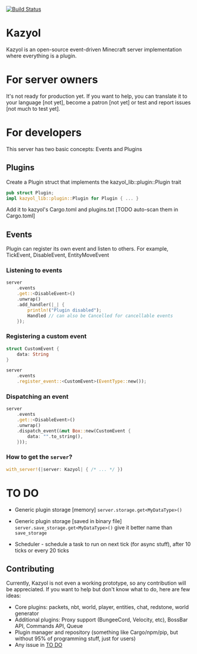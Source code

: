 [![Build Status](https://travis-ci.org/Iaiao/Kazyol.svg?branch=main)](https://travis-ci.org/Iaiao/Kazyol)
# Kazyol
Kazyol is an open-source event-driven Minecraft server implementation where everything is a plugin.

# For server owners
It's not ready for production yet. If you want to help, you can translate it to your language [not yet],
become a patron [not yet] or test and report issues [not much to test yet].

# For developers
This server has two basic concepts: Events and Plugins
## Plugins
Create a Plugin struct that implements the kazyol_lib::plugin::Plugin trait
```rust
pub struct Plugin;
impl kazyol_lib::plugin::Plugin for Plugin { ... }
```
Add it to kazyol's Cargo.toml and plugins.txt [TODO auto-scan them in Cargo.toml]

## Events
Plugin can register its own event and listen to others. For example, TickEvent, DisableEvent, EntityMoveEvent
### Listening to events
```rust
server
    .events
    .get::<DisableEvent>()
    .unwrap()
    .add_handler(|_| {
        println!("Plugin disabled");
        Handled // can also be Cancelled for cancellable events
    });
```
### Registering a custom event
```rust
struct CustomEvent {
    data: String
}

server
    .events
    .register_event::<CustomEvent>(EventType::new());
```
### Dispatching an event
```rust
server
    .events
    .get::<DisableEvent>()
    .unwrap()
    .dispatch_event(&mut Box::new(CustomEvent {
        data: "".to_string(),
    }));
```
### How to get the `server`?
```rust
with_server!(|server: Kazyol| { /* ... */ })
```

# TO DO
- Generic plugin storage [memory]
`server.storage.get<MyDataType>()`
  
- Generic plugin storage [saved in binary file]
  `server.save_storage.get<MyDataType>()` give it better name than `save_storage`
  
- Scheduler - schedule a task to run on next tick (for async stuff), after 10 ticks or every 20 ticks

## Contributing
Currently, Kazyol is not even a working prototype, so any contribution will be appreciated.
If you want to help but don't know what to do, here are few ideas:
- Core plugins: packets, nbt, world, player, entities, chat, redstone, world generator
- Additional plugins: Proxy support (BungeeCord, Velocity, etc), BossBar API, Commands API, Queue
- Plugin manager and repository (something like Cargo/npm/pip, but without 95% of programming stuff, just for users)
- Any issue in [TO DO](https://github.com/Iaiao/Kazyol/projects/1)
